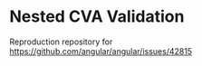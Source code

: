 # Nested CVA Validation

Reproduction repository for https://github.com/angular/angular/issues/42815

